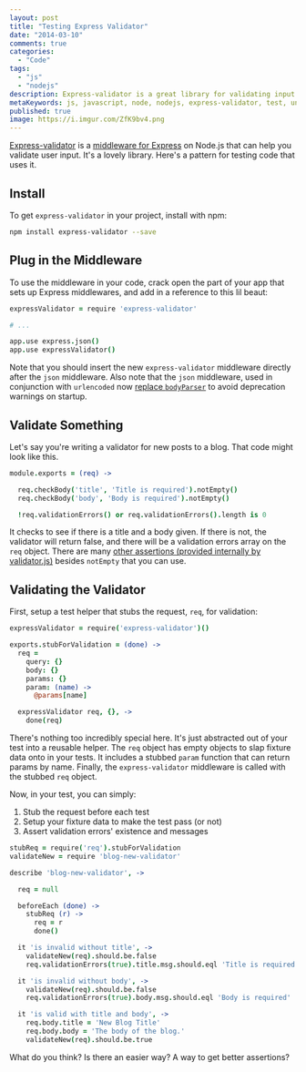 ```yaml
---
layout: post
title: "Testing Express Validator"
date: "2014-03-10"
comments: true
categories:
  - "Code"
tags:
  - "js"
  - "nodejs"
description: Express-validator is a great library for validating input.  Here's how you might test code that uses it.
metaKeywords: js, javascript, node, nodejs, express-validator, test, unit test
published: true
image: https://i.imgur.com/ZfK9bv4.png
---
```


[Express-validator](https://github.com/ctavan/express-validator) is a [middleware for Express](http://expressjs.com/api.html#middleware) on Node.js that can help you validate user input.  It's a lovely library.  Here's a pattern for testing code that uses it.

<!--more-->

## Install

To get `express-validator` in your project, install with npm:

```bash
npm install express-validator --save
```

## Plug in the Middleware

To use the middleware in your code, crack open the part of your app that sets up Express middlewares, and add in a reference to this lil beaut:

```coffeescript
expressValidator = require 'express-validator'

# ...

app.use express.json()
app.use expressValidator()
```

Note that you should insert the new `express-validator` middleware directly after the `json` middleware.  Also note that the `json` middleware, used in conjunction with `urlencoded` now [replace `bodyParser`](http://andrewkelley.me/post/do-not-use-bodyparser-with-express-js.html) to avoid deprecation warnings on startup.

## Validate Something

Let's say you're writing a validator for new posts to a blog.  That code might look like this.

```coffeescript
module.exports = (req) ->

  req.checkBody('title', 'Title is required').notEmpty()
  req.checkBody('body', 'Body is required').notEmpty()

  !req.validationErrors() or req.validationErrors().length is 0
```

It checks to see if there is a title and a body given.  If there is not, the validator will return false, and there will be a validation errors array on the `req` object.  There are many [other assertions (provided internally by validator.js)](https://github.com/chriso/validator.js) besides `notEmpty` that you can use.

## Validating the Validator

First, setup a test helper that stubs the request, `req`, for validation:

```coffeescript
expressValidator = require('express-validator')()

exports.stubForValidation = (done) ->
  req =
    query: {}
    body: {}
    params: {}
    param: (name) ->
      @params[name]

  expressValidator req, {}, ->
    done(req)
```

There's nothing too incredibly special here.  It's just abstracted out of your test into a reusable helper.  The `req` object has empty objects to slap fixture data onto in your tests.  It includes a stubbed `param` function that can return params by name.  Finally, the `express-validator` middleware is called with the stubbed `req` object.

Now, in your test, you can simply:

1. Stub the request before each test
2. Setup your fixture data to make the test pass (or not)
3. Assert validation errors' existence and messages

```coffeescript
stubReq = require('req').stubForValidation
validateNew = require 'blog-new-validator'

describe 'blog-new-validator', ->

  req = null

  beforeEach (done) ->
    stubReq (r) ->
      req = r
      done()

  it 'is invalid without title', ->
    validateNew(req).should.be.false
    req.validationErrors(true).title.msg.should.eql 'Title is required'

  it 'is invalid without body', ->
    validateNew(req).should.be.false
    req.validationErrors(true).body.msg.should.eql 'Body is required'

  it 'is valid with title and body', ->
    req.body.title = 'New Blog Title'
    req.body.body = 'The body of the blog.'
    validateNew(req).should.be.true
```

What do you think?  Is there an easier way?  A way to get better assertions?


